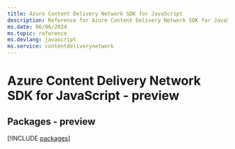 ```yaml
---
title: Azure Content Delivery Network SDK for JavaScript
description: Reference for Azure Content Delivery Network SDK for JavaScript
ms.date: 06/06/2024
ms.topic: reference
ms.devlang: javascript
ms.service: contentdeliverynetwork
---
```

# Azure Content Delivery Network SDK for JavaScript - preview
## Packages - preview
[!INCLUDE [packages](content-delivery-network-index.md)]